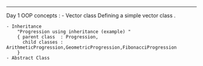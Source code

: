 
------------------------------------------------------------------------------------------------
Day 1
OOP concepts :
	- Vector class
		Defining a simple vector class .
	
	- Inheritance 
		"Progression using inheritance (example) "
		{ parent class  : Progression,
		  child classes : ArithmeticProgression,GeometricProgression,FibonacciProgression
		}
	- Abstract Class
	
	
	
